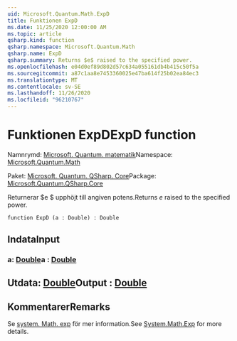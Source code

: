 ```yaml
---
uid: Microsoft.Quantum.Math.ExpD
title: Funktionen ExpD
ms.date: 11/25/2020 12:00:00 AM
ms.topic: article
qsharp.kind: function
qsharp.namespace: Microsoft.Quantum.Math
qsharp.name: ExpD
qsharp.summary: Returns $e$ raised to the specified power.
ms.openlocfilehash: e04d0ef89d802d57c634a055161db4b415c50f5a
ms.sourcegitcommit: a87c1aa8e7453360025e47ba614f25b02ea84ec3
ms.translationtype: MT
ms.contentlocale: sv-SE
ms.lasthandoff: 11/26/2020
ms.locfileid: "96210767"
---
```

# <a name="expd-function"></a><span data-ttu-id="d05bb-102">Funktionen ExpD</span><span class="sxs-lookup"><span data-stu-id="d05bb-102">ExpD function</span></span>

<span data-ttu-id="d05bb-103">Namnrymd: [Microsoft. Quantum. matematik](xref:Microsoft.Quantum.Math)</span><span class="sxs-lookup"><span data-stu-id="d05bb-103">Namespace: [Microsoft.Quantum.Math](xref:Microsoft.Quantum.Math)</span></span>

<span data-ttu-id="d05bb-104">Paket: [Microsoft. Quantum. QSharp. Core](https://nuget.org/packages/Microsoft.Quantum.QSharp.Core)</span><span class="sxs-lookup"><span data-stu-id="d05bb-104">Package: [Microsoft.Quantum.QSharp.Core](https://nuget.org/packages/Microsoft.Quantum.QSharp.Core)</span></span>


<span data-ttu-id="d05bb-105">Returnerar $e $ upphöjt till angiven potens.</span><span class="sxs-lookup"><span data-stu-id="d05bb-105">Returns $e$ raised to the specified power.</span></span>

```qsharp
function ExpD (a : Double) : Double
```


## <a name="input"></a><span data-ttu-id="d05bb-106">Indata</span><span class="sxs-lookup"><span data-stu-id="d05bb-106">Input</span></span>

### <a name="a--double"></a><span data-ttu-id="d05bb-107">a: [Double](xref:microsoft.quantum.lang-ref.double)</span><span class="sxs-lookup"><span data-stu-id="d05bb-107">a : [Double](xref:microsoft.quantum.lang-ref.double)</span></span>





## <a name="output--double"></a><span data-ttu-id="d05bb-108">Utdata: [Double](xref:microsoft.quantum.lang-ref.double)</span><span class="sxs-lookup"><span data-stu-id="d05bb-108">Output : [Double](xref:microsoft.quantum.lang-ref.double)</span></span>



## <a name="remarks"></a><span data-ttu-id="d05bb-109">Kommentarer</span><span class="sxs-lookup"><span data-stu-id="d05bb-109">Remarks</span></span>

<span data-ttu-id="d05bb-110">Se [system. Math. exp](https://docs.microsoft.com/dotnet/api/system.math.exp) för mer information.</span><span class="sxs-lookup"><span data-stu-id="d05bb-110">See [System.Math.Exp](https://docs.microsoft.com/dotnet/api/system.math.exp) for more details.</span></span>